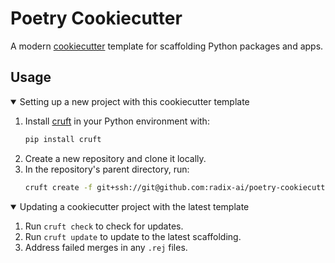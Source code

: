 # Poetry Cookiecutter

A modern [cookiecutter](https://cookiecutter.readthedocs.io) template for scaffolding Python packages and apps.

## Usage

<details open>
<summary>Setting up a new project with this cookiecutter template</summary>

1. Install [cruft](https://cruft.github.io/cruft/) in your Python environment with:
   ```bash
   pip install cruft
   ```
2. Create a new repository and clone it locally.
3. In the repository's parent directory, run:
   ```bash
   cruft create -f git+ssh://git@github.com:radix-ai/poetry-cookiecutter.git
   ```

</details>

<details open>
<summary>Updating a cookiecutter project with the latest template</summary>

1. Run `cruft check` to check for updates.
2. Run `cruft update` to update to the latest scaffolding.
3. Address failed merges in any `.rej` files.

</details>
